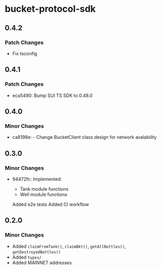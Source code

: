 # bucket-protocol-sdk

## 0.4.2

### Patch Changes

- Fix tsconfig

## 0.4.1

### Patch Changes

- eca5490: Bump SUI TS SDK to 0.48.0

## 0.4.0

### Minor Changes

- ca8198e: - Change BucketClient class design for network avalability

## 0.3.0

### Minor Changes

- 94472fc: Implemented:

  - Tank module functions
  - Well module functions

  Added e2e tests
  Added CI workflow

## 0.2.0

### Minor Changes

- Added `claimFromTank()`, `claimBkt()`, `getAllBottles()`, `getDestroyedBottles()`
- Added `types/`
- Added MAINNET addresses
